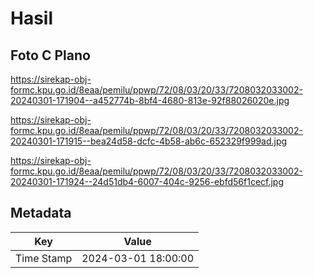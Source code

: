 # Hasil

## Foto C Plano

https://sirekap-obj-formc.kpu.go.id/8eaa/pemilu/ppwp/72/08/03/20/33/7208032033002-20240301-171904--a452774b-8bf4-4680-813e-92f88026020e.jpg

https://sirekap-obj-formc.kpu.go.id/8eaa/pemilu/ppwp/72/08/03/20/33/7208032033002-20240301-171915--bea24d58-dcfc-4b58-ab6c-652329f999ad.jpg

https://sirekap-obj-formc.kpu.go.id/8eaa/pemilu/ppwp/72/08/03/20/33/7208032033002-20240301-171924--24d51db4-6007-404c-9256-ebfd56f1cecf.jpg


## Metadata

| Key        | Value               |
| ---------- | ------------------- |
| Time Stamp | 2024-03-01 18:00:00 |



